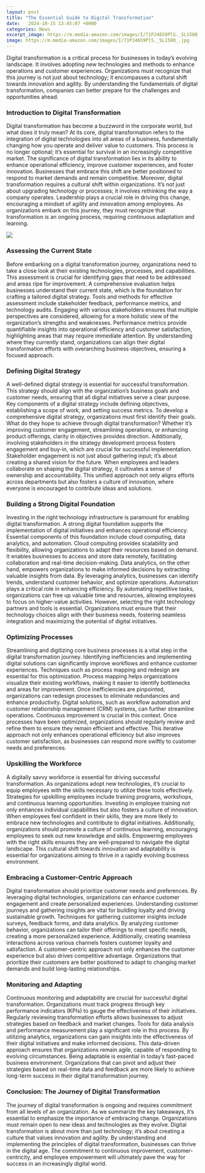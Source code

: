 ```yaml
---
layout: post
title: "The Essential Guide to Digital Transformation"
date:   2024-10-15 13:45:07 +0000
categories: News
excerpt_image: https://m.media-amazon.com/images/I/71PJ46S9PlS._SL1500_.jpg
image: https://m.media-amazon.com/images/I/71PJ46S9PlS._SL1500_.jpg
---
```


Digital transformation is a critical process for businesses in today’s evolving landscape. It involves adopting new technologies and methods to enhance operations and customer experiences. Organizations must recognize that this journey is not just about technology; it encompasses a cultural shift towards innovation and agility. By understanding the fundamentals of digital transformation, companies can better prepare for the challenges and opportunities ahead.
### Introduction to Digital Transformation
Digital transformation has become a buzzword in the corporate world, but what does it truly mean? At its core, digital transformation refers to the integration of digital technologies into all areas of a business, fundamentally changing how you operate and deliver value to customers. This process is no longer optional; it’s essential for survival in an increasingly competitive market. The significance of digital transformation lies in its ability to enhance operational efficiency, improve customer experiences, and foster innovation. Businesses that embrace this shift are better positioned to respond to market demands and remain competitive.
Moreover, digital transformation requires a cultural shift within organizations. It’s not just about upgrading technology or processes; it involves rethinking the way a company operates. Leadership plays a crucial role in driving this change, encouraging a mindset of agility and innovation among employees. As organizations embark on this journey, they must recognize that transformation is an ongoing process, requiring continuous adaptation and learning.

![](https://m.media-amazon.com/images/I/71PJ46S9PlS._SL1500_.jpg)
### Assessing the Current State
Before embarking on a digital transformation journey, organizations need to take a close look at their existing technologies, processes, and capabilities. This assessment is crucial for identifying gaps that need to be addressed and areas ripe for improvement. A comprehensive evaluation helps businesses understand their current state, which is the foundation for crafting a tailored digital strategy.
Tools and methods for effective assessment include stakeholder feedback, performance metrics, and technology audits. Engaging with various stakeholders ensures that multiple perspectives are considered, allowing for a more holistic view of the organization’s strengths and weaknesses. Performance metrics provide quantifiable insights into operational efficiency and customer satisfaction, highlighting areas that may require immediate attention. By understanding where they currently stand, organizations can align their digital transformation efforts with overarching business objectives, ensuring a focused approach.
### Defining Digital Strategy
A well-defined digital strategy is essential for successful transformation. This strategy should align with the organization’s business goals and customer needs, ensuring that all digital initiatives serve a clear purpose. Key components of a digital strategy include defining objectives, establishing a scope of work, and setting success metrics.
To develop a comprehensive digital strategy, organizations must first identify their goals. What do they hope to achieve through digital transformation? Whether it’s improving customer engagement, streamlining operations, or enhancing product offerings, clarity in objectives provides direction. Additionally, involving stakeholders in the strategy development process fosters engagement and buy-in, which are crucial for successful implementation.
Stakeholder engagement is not just about gathering input; it’s about creating a shared vision for the future. When employees and leaders collaborate on shaping the digital strategy, it cultivates a sense of ownership and accountability. This unified approach not only aligns efforts across departments but also fosters a culture of innovation, where everyone is encouraged to contribute ideas and solutions.
### Building a Strong Digital Foundation
Investing in the right technology infrastructure is paramount for enabling digital transformation. A strong digital foundation supports the implementation of digital initiatives and enhances operational efficiency. Essential components of this foundation include cloud computing, data analytics, and automation.
Cloud computing provides scalability and flexibility, allowing organizations to adapt their resources based on demand. It enables businesses to access and store data remotely, facilitating collaboration and real-time decision-making. Data analytics, on the other hand, empowers organizations to make informed decisions by extracting valuable insights from data. By leveraging analytics, businesses can identify trends, understand customer behavior, and optimize operations.
Automation plays a critical role in enhancing efficiency. By automating repetitive tasks, organizations can free up valuable time and resources, allowing employees to focus on higher-value activities. However, selecting the right technology partners and tools is essential. Organizations must ensure that their technology choices align with their business needs, fostering seamless integration and maximizing the potential of digital initiatives.
### Optimizing Processes
Streamlining and digitizing core business processes is a vital step in the digital transformation journey. Identifying inefficiencies and implementing digital solutions can significantly improve workflows and enhance customer experiences. Techniques such as process mapping and redesign are essential for this optimization.
Process mapping helps organizations visualize their existing workflows, making it easier to identify bottlenecks and areas for improvement. Once inefficiencies are pinpointed, organizations can redesign processes to eliminate redundancies and enhance productivity. Digital solutions, such as workflow automation and customer relationship management (CRM) systems, can further streamline operations.
Continuous improvement is crucial in this context. Once processes have been optimized, organizations should regularly review and refine them to ensure they remain efficient and effective. This iterative approach not only enhances operational efficiency but also improves customer satisfaction, as businesses can respond more swiftly to customer needs and preferences.
### Upskilling the Workforce
A digitally savvy workforce is essential for driving successful transformation. As organizations adopt new technologies, it’s crucial to equip employees with the skills necessary to utilize these tools effectively. Strategies for upskilling employees include training programs, workshops, and continuous learning opportunities.
Investing in employee training not only enhances individual capabilities but also fosters a culture of innovation. When employees feel confident in their skills, they are more likely to embrace new technologies and contribute to digital initiatives. Additionally, organizations should promote a culture of continuous learning, encouraging employees to seek out new knowledge and skills.
Empowering employees with the right skills ensures they are well-prepared to navigate the digital landscape. This cultural shift towards innovation and adaptability is essential for organizations aiming to thrive in a rapidly evolving business environment.
### Embracing a Customer-Centric Approach
Digital transformation should prioritize customer needs and preferences. By leveraging digital technologies, organizations can enhance customer engagement and create personalized experiences. Understanding customer journeys and gathering insights are vital for building loyalty and driving sustainable growth.
Techniques for gathering customer insights include surveys, feedback forms, and data analytics. By analyzing customer behavior, organizations can tailor their offerings to meet specific needs, creating a more personalized experience. Additionally, creating seamless interactions across various channels fosters customer loyalty and satisfaction.
A customer-centric approach not only enhances the customer experience but also drives competitive advantage. Organizations that prioritize their customers are better positioned to adapt to changing market demands and build long-lasting relationships.
### Monitoring and Adapting
Continuous monitoring and adaptability are crucial for successful digital transformation. Organizations must track progress through key performance indicators (KPIs) to gauge the effectiveness of their initiatives. Regularly reviewing transformation efforts allows businesses to adjust strategies based on feedback and market changes.
Tools for data analysis and performance measurement play a significant role in this process. By utilizing analytics, organizations can gain insights into the effectiveness of their digital initiatives and make informed decisions. This data-driven approach ensures that organizations remain agile, capable of responding to evolving circumstances.
Being adaptable is essential in today’s fast-paced business environment. Organizations that can pivot and adjust their strategies based on real-time data and feedback are more likely to achieve long-term success in their digital transformation journey.
### Conclusion: The Journey of Digital Transformation
The journey of digital transformation is ongoing and requires commitment from all levels of an organization. As we summarize the key takeaways, it’s essential to emphasize the importance of embracing change. Organizations must remain open to new ideas and technologies as they evolve.
Digital transformation is about more than just technology; it’s about creating a culture that values innovation and agility. By understanding and implementing the principles of digital transformation, businesses can thrive in the digital age. The commitment to continuous improvement, customer-centricity, and employee empowerment will ultimately pave the way for success in an increasingly digital world.